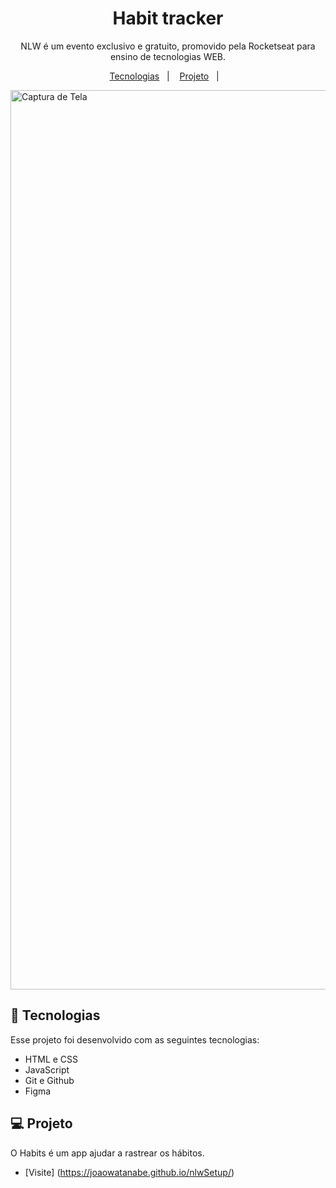 <h1 align="center"> Habit tracker </h1>



<p align="center">
NLW é um evento exclusivo e gratuito, promovido pela Rocketseat para ensino de tecnologias WEB. <br/>
</p>

<p align="center">
  <a href="#-tecnologias">Tecnologias</a>&nbsp;&nbsp;&nbsp;|&nbsp;&nbsp;&nbsp;
  <a href="#-projeto">Projeto</a>&nbsp;&nbsp;&nbsp;|&nbsp;&nbsp;&nbsp;
</p>


<img width="1439" alt="Captura de Tela" src="https://github.com/wabemusic/nlwSetup/blob/main/assets/screenshotHabits.png">
<br>

## 🚀 Tecnologias

Esse projeto foi desenvolvido com as seguintes tecnologias:

- HTML e CSS
- JavaScript
- Git e Github
- Figma

## 💻 Projeto

O Habits é um app ajudar a rastrear os hábitos.

- [Visite] (https://joaowatanabe.github.io/nlwSetup/)
